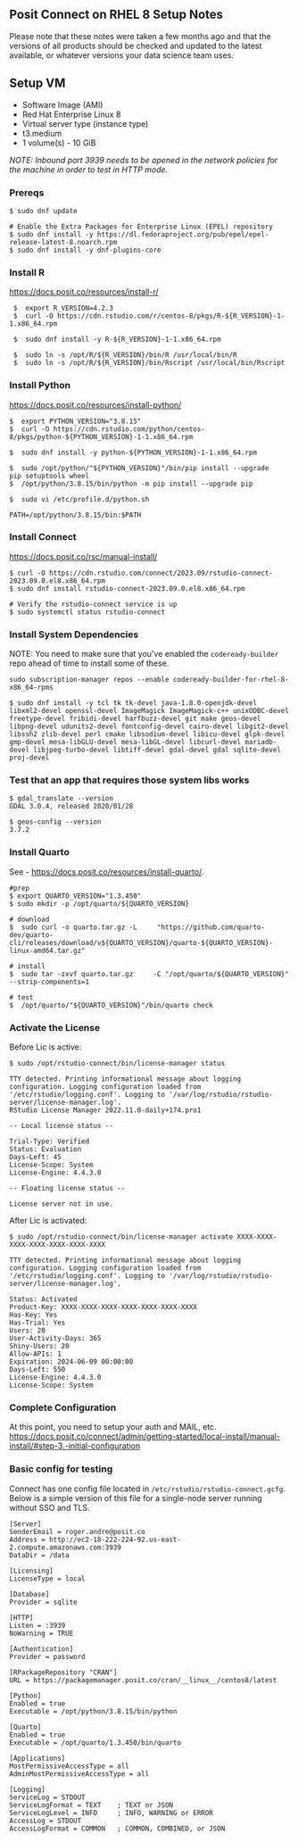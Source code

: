 Posit Connect on RHEL 8 Setup Notes
---------------------------------------------------------

Please note that these notes were taken a few months ago and that the versions of all products should be checked and updated to the latest available, or whatever versions your data science team uses.

## Setup VM
- Software Image (AMI)
- Red Hat Enterprise Linux 8
- Virtual server type (instance type)
- t3.medium
- 1 volume(s) - 10 GiB

_NOTE: Inbound port 3939 needs to be opened in the network policies for the machine in order to test in HTTP mode._ 

### Prereqs
```
$ sudo dnf update 

# Enable the Extra Packages for Enterprise Linux (EPEL) repository
$ sudo dnf install -y https://dl.fedoraproject.org/pub/epel/epel-release-latest-8.noarch.rpm
$ sudo dnf install -y dnf-plugins-core
```

### Install R
https://docs.posit.co/resources/install-r/

```
 $  export R_VERSION=4.2.3
 $  curl -O https://cdn.rstudio.com/r/centos-8/pkgs/R-${R_VERSION}-1-1.x86_64.rpm
 
 $  sudo dnf install -y R-${R_VERSION}-1-1.x86_64.rpm
 
 $  sudo ln -s /opt/R/${R_VERSION}/bin/R /usr/local/bin/R
 $  sudo ln -s /opt/R/${R_VERSION}/bin/Rscript /usr/local/bin/Rscript
```

### Install Python
https://docs.posit.co/resources/install-python/

```
$  export PYTHON_VERSION="3.8.15"
$  curl -O https://cdn.rstudio.com/python/centos-8/pkgs/python-${PYTHON_VERSION}-1-1.x86_64.rpm

$  sudo dnf install -y python-${PYTHON_VERSION}-1-1.x86_64.rpm

$  sudo /opt/python/"${PYTHON_VERSION}"/bin/pip install --upgrade     pip setuptools wheel
$  /opt/python/3.8.15/bin/python -m pip install --upgrade pip

$  sudo vi /etc/profile.d/python.sh

PATH=/opt/python/3.8.15/bin:$PATH
```

### Install Connect

https://docs.posit.co/rsc/manual-install/

```
$ curl -O https://cdn.rstudio.com/connect/2023.09/rstudio-connect-2023.09.0.el8.x86_64.rpm
$ sudo dnf install rstudio-connect-2023.09.0.el8.x86_64.rpm 

# Verify the rstudio-connect service is up
$ sudo systemctl status rstudio-connect
```

### Install System Dependencies

NOTE:  You need to make sure that you've enabled the `codeready-builder` repo ahead of time to install some of these.

`sudo subscription-manager repos --enable codeready-builder-for-rhel-8-x86_64-rpms`

```
$ sudo dnf install -y tcl tk tk-devel java-1.8.0-openjdk-devel libxml2-devel openssl-devel ImageMagick ImageMagick-c++ unixODBC-devel freetype-devel fribidi-devel harfbuzz-devel git make geos-devel libpng-devel udunits2-devel fontconfig-devel cairo-devel libgit2-devel libssh2 zlib-devel perl cmake libsodium-devel libicu-devel glpk-devel gmp-devel mesa-libGLU-devel mesa-libGL-devel libcurl-devel mariadb-devel libjpeg-turbo-devel libtiff-devel gdal-devel gdal sqlite-devel proj-devel
```

### Test that an app that requires those system libs works

```
$ gdal_translate --version
GDAL 3.0.4, released 2020/01/28

$ geos-config --version
3.7.2
```

### Install Quarto

See - https://docs.posit.co/resources/install-quarto/.

```
#prep
$ export QUARTO_VERSION="1.3.450"
$ sudo mkdir -p /opt/quarto/${QUARTO_VERSION}

# download
$  sudo curl -o quarto.tar.gz -L     "https://github.com/quarto-dev/quarto-cli/releases/download/v${QUARTO_VERSION}/quarto-${QUARTO_VERSION}-linux-amd64.tar.gz"

# install
$  sudo tar -zxvf quarto.tar.gz     -C "/opt/quarto/${QUARTO_VERSION}"     --strip-components=1

# test
$  /opt/quarto/"${QUARTO_VERSION}"/bin/quarto check
  ```

### Activate the License

Before Lic is active:

```
$ sudo /opt/rstudio-connect/bin/license-manager status

TTY detected. Printing informational message about logging configuration. Logging configuration loaded from '/etc/rstudio/logging.conf'. Logging to '/var/log/rstudio/rstudio-server/license-manager.log'.
RStudio License Manager 2022.11.0-daily+174.pro1

-- Local license status --

Trial-Type: Verified
Status: Evaluation
Days-Left: 45
License-Scope: System
License-Engine: 4.4.3.0

-- Floating license status --

License server not in use.
```

After Lic is activated:

```
$ sudo /opt/rstudio-connect/bin/license-manager activate XXXX-XXXX-XXXX-XXXX-XXXX-XXXX-XXXX

TTY detected. Printing informational message about logging configuration. Logging configuration loaded from '/etc/rstudio/logging.conf'. Logging to '/var/log/rstudio/rstudio-server/license-manager.log'.

Status: Activated
Product-Key: XXXX-XXXX-XXXX-XXXX-XXXX-XXXX-XXXX
Has-Key: Yes
Has-Trial: Yes
Users: 20
User-Activity-Days: 365
Shiny-Users: 20
Allow-APIs: 1
Expiration: 2024-06-09 00:00:00
Days-Left: 550
License-Engine: 4.4.3.0
License-Scope: System
```

### Complete Configuration

At this point, you need to setup your auth and MAIL, etc.  https://docs.posit.co/connect/admin/getting-started/local-install/manual-install/#step-3.-initial-configuration

### Basic config for testing

Connect has one config file located in `/etc/rstudio/rstudio-connect.gcfg`.  Below is a simple version of this file for a single-node server running without SSO and TLS.

```
[Server]
SenderEmail = roger.andre@posit.co
Address = http://ec2-18-222-224-92.us-east-2.compute.amazonaws.com:3939
DataDir = /data

[Licensing]
LicenseType = local

[Database]
Provider = sqlite

[HTTP]
Listen = :3939
NoWarning = TRUE

[Authentication]
Provider = password

[RPackageRepository "CRAN"]
URL = https://packagemanager.posit.co/cran/__linux__/centos8/latest

[Python]
Enabled = true
Executable = /opt/python/3.8.15/bin/python

[Quarto]
Enabled = true
Executable = /opt/quarto/1.3.450/bin/quarto

[Applications]
MostPermissiveAccessType = all
AdminMostPermissiveAccessType = all

[Logging]
ServiceLog = STDOUT
ServiceLogFormat = TEXT    ; TEXT or JSON
ServiceLogLevel = INFO     ; INFO, WARNING or ERROR
AccessLog = STDOUT
AccessLogFormat = COMMON   ; COMMON, COMBINED, or JSON
```
